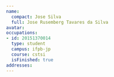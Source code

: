 ```yaml
---
name:
  compact: Jose Silva
  full: Jose Rusemberg Tavares da Silva
avatar:
occupations:
- id: 20151370014
  type: student
  campus: ifpb-jp
  course: cstsi
  isFinished: true
addresses:
---
```

